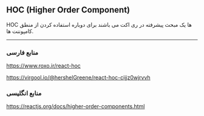 ## HOC (Higher Order Component)

HOC ها یک مبحث پیشرفته در ری اکت می باشند برای دوباره استفاده کردن از منطق کامپوننت ها.

---

### منابع فارسی

https://www.roxo.ir/react-hoc

https://virgool.io/@hershelGreene/react-hoc-cijjz0wjrvvh

### منابع انگلیسی

https://reactjs.org/docs/higher-order-components.html
